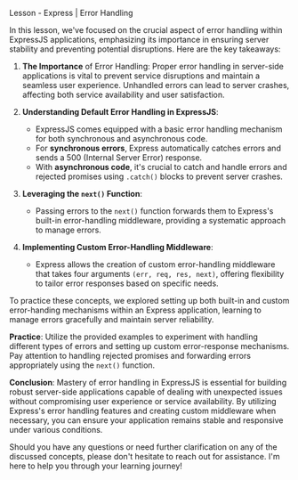 Lesson - Express | Error Handling

In this lesson, we've focused on the crucial aspect of error handling within ExpressJS applications, emphasizing its importance in ensuring server stability and preventing potential disruptions. Here are the key takeaways:

1. **The Importance** of Error Handling: Proper error handling in server-side applications is vital to prevent service disruptions and maintain a seamless user experience. Unhandled errors can lead to server crashes, affecting both service availability and user satisfaction.

2. **Understanding Default Error Handling in ExpressJS**:
   - ExpressJS comes equipped with a basic error handling mechanism for both synchronous and asynchronous code. 
   - For **synchronous errors**, Express automatically catches errors and sends a 500 (Internal Server Error) response.
   - With **asynchronous code**, it's crucial to catch and handle errors and rejected promises using `.catch()` blocks to prevent server crashes.

3. **Leveraging the `next()` Function**: 
   - Passing errors to the `next()` function forwards them to Express's built-in error-handling middleware, providing a systematic approach to manage errors.

4. **Implementing Custom Error-Handling Middleware**: 
   - Express allows the creation of custom error-handling middleware that takes four arguments `(err, req, res, next)`, offering flexibility to tailor error responses based on specific needs.

To practice these concepts, we explored setting up both built-in and custom error-handing mechanisms within an Express application, learning to manage errors gracefully and maintain server reliability.

**Practice**: Utilize the provided examples to experiment with handling different types of errors and setting up custom error-response mechanisms. Pay attention to handling rejected promises and forwarding errors appropriately using the `next()` function. 

**Conclusion**: Mastery of error handling in ExpressJS is essential for building robust server-side applications capable of dealing with unexpected issues without compromising user experience or service availability. By utilizing Express's error handling features and creating custom middleware when necessary, you can ensure your application remains stable and responsive under various conditions.

Should you have any questions or need further clarification on any of the discussed concepts, please don't hesitate to reach out for assistance. I'm here to help you through your learning journey!
